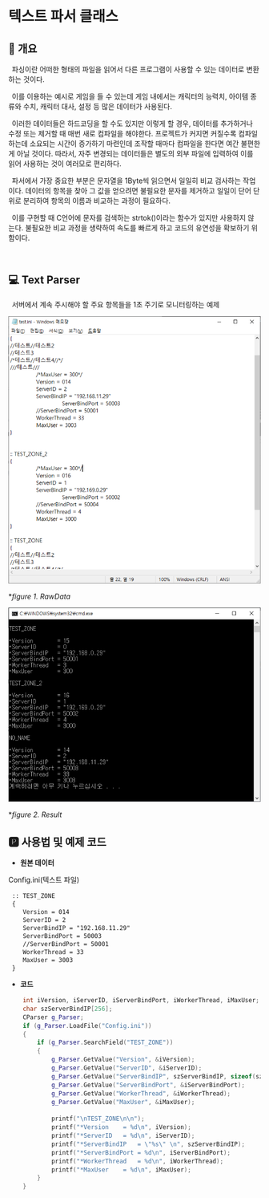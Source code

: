 # 텍스트 파서 클래스
## 📢 개요
 파싱이란 어떠한 형태의 파일을 읽어서 다른 프로그램이 사용할 수 있는 데이터로 변환하는 것이다.
 
 이를 이용하는 예시로 게임을 들 수 있는데 게임 내에서는 캐릭터의 능력치, 아이템 종류와 수치, 캐릭터 대사, 설정 등 많은 데이터가 사용된다. 
 
 이러한 데이터들은 하드코딩을 할 수도 있지만 이렇게 할 경우, 데이터를 추가하거나 수정 또는 제거할 때 매번 새로 컴파일을 해야한다. 프로젝트가 커지면 커질수록 컴파일하는데 소요되는 시간이 증가하기 마련인데 조작할 때마다 컴파일을 한다면 여간 불편한게 아닐 것이다.
 따라서, 자주 변경되는 데이터들은 별도의 외부 파일에 입력하여 이를 읽어 사용하는 것이 여러모로 편리하다.
 
 파서에서 가장 중요한 부분은 문자열을 1Byte씩 읽으면서 일일히 비교 검사하는 작업이다. 데이터의 항목을 찾아 그 값을 얻으려면 불필요한 문자를 제거하고 일일이 단어 단위로 분리하여 항목의 이름과 비교하는 과정이 필요하다.
 
 이를 구현할 때 C언어에 문자를 검색하는 strtok()이라는 함수가 있지만 사용하지 않는다. 불필요한 비교 과정을 생략하여 속도를 빠르게 하고 코드의 유연성을 확보하기 위함이다.
 
 

## 💻 Text Parser
  서버에서 계속 주시해야 할 주요 항목들을 1초 주기로 모니터링하는 예제

  ![capture](https://github.com/kbm0996/-Utility-CParser/blob/master/figure/text.png)
  
  **figure 1. RawData*
  
  ![capture](https://github.com/kbm0996/-Utility-CParser/blob/master/figure/run.png)
  
  **figure 2. Result*
 
 
## 🅿 사용법 및 예제 코드

- **원본 데이터**
 
 Config.ini(텍스트 파일)
 
 	 :: TEST_ZONE
	 {
		Version = 014
		ServerID = 2
		ServerBindIP = "192.168.11.29"
		ServerBindPort = 50003
		//ServerBindPort = 50001
		WorkerThread = 33
		MaxUser = 3003
	 }

- **코드**

```cpp
	int iVersion, iServerID, iServerBindPort, iWorkerThread, iMaxUser;
	char szServerBindIP[256];
	CParser g_Parser;
	if (g_Parser.LoadFile("Config.ini"))
	{
		if (g_Parser.SearchField("TEST_ZONE"))
		{
			g_Parser.GetValue("Version", &iVersion);
			g_Parser.GetValue("ServerID", &iServerID);
			g_Parser.GetValue("ServerBindIP", szServerBindIP, sizeof(szServerBindIP));
			g_Parser.GetValue("ServerBindPort", &iServerBindPort);
			g_Parser.GetValue("WorkerThread", &iWorkerThread);
			g_Parser.GetValue("MaxUser", &iMaxUser);
      
			printf("\nTEST_ZONE\n\n");
			printf("*Version	= %d\n", iVersion);
			printf("*ServerID	= %d\n", iServerID);
			printf("*ServerBindIP	= \"%s\" \n", szServerBindIP);
			printf("*ServerBindPort	= %d\n", iServerBindPort);
			printf("*WorkerThread	= %d\n", iWorkerThread);
			printf("*MaxUser	= %d\n", iMaxUser);
		}
	}
